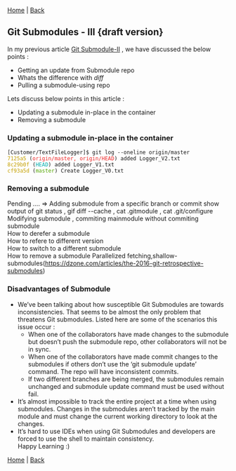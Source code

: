 [Home](https://debbiswal.github.io/Tech-BITE/) \| [Back](https://debbiswal.github.io/Tech-BITE/#git)  

## Git Submodules - III {draft version}
In my previous article [Git Submodule-II](../Art-4/submodule2.md) , we have discussed the below points :
* Getting an update from Submodule repo
* Whats the difference with *diff*
* Pulling a submodule-using repo

Lets discuss below points in this article :
* Updating a submodule in-place in the container
* Removing a submodule

### Updating a submodule in-place in the container

<pre class="highlight"><code>[Customer/TextFileLogger]$ git log --oneline origin/master
<span style="color:#c5a103">7125a5</span> (<span style="color:#ef2929">origin/master, origin/HEAD</span>) added Logger_V2.txt
<span style="color:#c5a103">8c29b0f</span> (<span style="color:#04aeae">HEAD</span>) added Logger_V1.txt
<span style="color:#c5a103">cf93a5d</span> (<span style="color:#55a705">master</span>) Create Logger_V0.txt</code></pre>

### Removing a submodule

Pending .... =>
Adding submodule from a specific branch or commit
show output of git status , gif diff --cache , cat .gitmodule , cat .git/configure  
Modifying submodule , commiting mainmodule without commiting submodule  
How to derefer a submodule  
How to refere to different version  
How to switch to a different submodule  
How to remove a submodule 
Parallelized fetching,shallow-submodules(https://dzone.com/articles/the-2016-git-retrospective-submodules)  


### Disadvantages of Submodule  
* We’ve been talking about how susceptible Git Submodules are towards inconsistencies. That seems to be almost the only problem that threatens Git submodules. Listed here are some of the scenarios this issue occur :
  * When one of the collaborators have made changes to the submodule but doesn’t push the submodule repo, other collaborators will not be in sync.
  * When one of the collaborators have made commit changes to the submodules if others don’t use the ‘git submodule update’ command. The repo will have inconsistent commits.
  * If two different branches are being merged, the submodules remain unchanged and submodule update command must be used without fail.
* It’s almost impossible to track the entire project at a time when using submodules. Changes in the submodules aren’t tracked by the main module and must change the current working directory to look at the changes.  
* It’s hard to use IDEs when using Git Submodules and developers are forced to use the shell to maintain consistency.  
Happy Learning :)  

[Home](https://debbiswal.github.io/Tech-BITE/) \| [Back](https://debbiswal.github.io/Tech-BITE/#git)  
